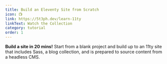 ```yaml
---
title: Build an Eleventy Site from Scratch
icon: 📺
link: https://5t3ph.dev/learn-11ty
linkText: Watch the Collection
category: tutorial
order: 1
---
```


**Build a site in 20 mins!** Start from a blank project and build up to an 11ty site that includes Sass, a blog collection, and is prepared to source content from a headless CMS.

